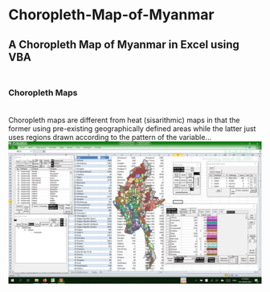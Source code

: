 # Choropleth-Map-of-Myanmar
## A Choropleth Map of Myanmar in Excel using VBA</br></br>
### Choropleth Maps</br></br>
Choropleth maps are different from heat (sisarithmic) maps in that the former using pre-existing geographically defined areas while the latter just uses regions drawn according to the pattern of the variable...</br>
![Choropleth Map of Myanmar](images/themapappforgithub.png)
